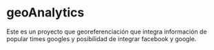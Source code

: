 # geoAnalytics
Este es un proyecto que georeferenciación que integra información de popular times googles y posibilidad de integrar facebook y google.
